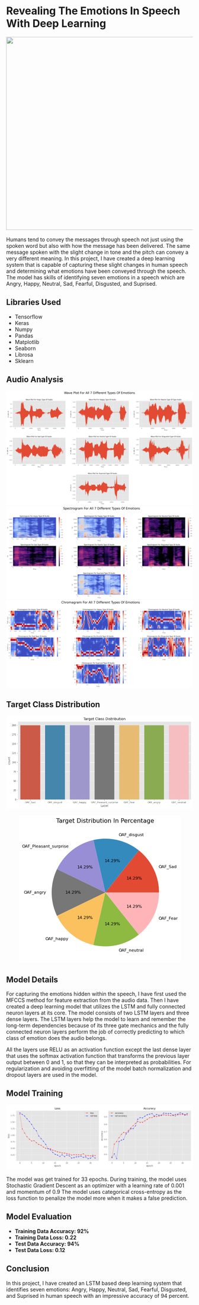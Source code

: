 # Revealing The Emotions In Speech With Deep Learning
<img src="https://static01.nyt.com/images/2013/10/13/business/13-TECHNO-SUB/13-TECHNO-SUB-superJumbo.jpg" width="950" height="520">
<p>Humans tend to convey the messages through speech not just using the spoken word but also with how the message has been delivered. The same message spoken with the slight change in tone and the pitch can convey a very different meaning. In this project, I have created a deep learning system that is capable of capturing these slight changes in human speech and determining what emotions have been conveyed through the speech. The model has skills of identifying seven emotions in a speech which are Angry, Happy, Neutral, Sad, Fearful, Disgusted, and Suprised.</p>
<h2>Libraries Used</h2>
<ul>
  <li>Tensorflow</li>
  <li>Keras</li>
  <li>Numpy</li>
  <li>Pandas </li>
  <li>Matplotlib</li>
  <li>Seaborn</li>
  <li>Librosa</li>
  <li>Sklearn</li>
</ul>
<h2>Audio Analysis</h2>
<img src="https://github.com/NavinBondade/Revealing-The-Emotions-In-Human-Speech/blob/main/Graphs%20and%20Pictures/Wave%20Plot%20For%20All%207%20Different%20Types%20Of%20Emotions.png">
<br>
<img src="https://github.com/NavinBondade/Revealing-The-Emotions-In-Human-Speech/blob/main/Graphs%20and%20Pictures/Spectrogram%20For%20All%207%20Different%20Types%20Of%20Emotions.png">
<br>
<img src="https://github.com/NavinBondade/Revealing-The-Emotions-In-Human-Speech/blob/main/Graphs%20and%20Pictures/Chromagram%20For%20All%207%20Different%20Types%20Of%20Emotions.png">
<h2>Target Class Distribution</h2>
<img src="https://github.com/NavinBondade/Revealing-The-Emotions-In-Human-Speech/blob/main/Graphs%20and%20Pictures/Target%20Class%20Distribution.png">
<br>
<p align="center"> 
<img src="https://github.com/NavinBondade/Revealing-The-Emotions-In-Human-Speech/blob/main/Graphs%20and%20Pictures/Target%20Distribution%20In%20Percentage.png">
</p>      
<h2>Model Details</h2>
<p>For capturing the emotions hidden within the speech, I have first used the MFCCS method for feature extraction from the audio data. Then I have created a deep learning model that utilizes the LSTM and fully connected neuron layers at its core. The model consists of two LSTM layers and three dense layers. The LSTM layers help the model to learn and remember the long-term dependencies because of its three gate mechanics and the fully connected neuron layers perform the job of correctly predicting to which class of emotion does the audio belongs. </p>
<p>All the layers use RELU as an activation function except the last dense layer that uses the softmax activation function that transforms the previous layer output between 0 and 1, so that they can be interpreted as probabilities. For regularization and avoiding overfitting of the model batch normalization and dropout layers are used in the model.<p>
<h2>Model Training</h2>   
<img src="https://github.com/NavinBondade/Revealing-The-Emotions-In-Human-Speech/blob/main/Graphs%20and%20Pictures/loss-accuracy.png">
<p>The model was get trained for 33 epochs. During training, the model uses Stochastic Gradient Descent as an optimizer with a learning rate of 0.001 and momentum of 0.9 The model uses categorical cross-entropy as the loss function to penalize the model more when it makes a false prediction.</p>
<h2>Model Evaluation</h2>
<ul>
  <li><b>Training Data Accuracy: 92%</b></li>
  <li><b>Training Data Loss: 0.22</b></li>
  <li><b>Test Data Accuracy: 94%</b></li> 
  <li><b>Test Data Loss: 0.12</b></li> 
</ul>
<h2>Conclusion</h2>
<p>In this project, I have created an LSTM based deep learning system that identifies seven emotions: Angry, Happy, Neutral, Sad, Fearful, Disgusted, and Suprised in human speech with an impressive accuracy of 94 percent.</p>
                                                                                                                                                      
